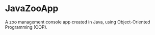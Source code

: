 # JavaZooApp
A zoo management console app created in Java, using Object-Oriented Programming (OOP).

